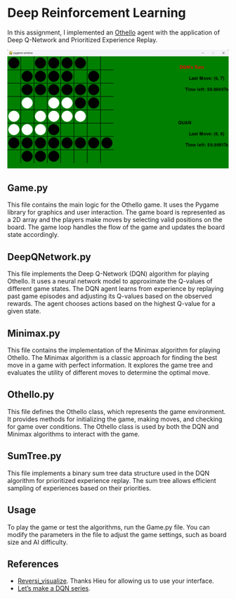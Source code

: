# Deep Reinforcement Learning

In this assignment, I implemented an [Othello](https://en.wikipedia.org/wiki/Reversi) agent with the application of Deep Q-Network and Prioritized Experience Replay.

![alt text](assets/demo.png "Title")

<!-- For state-value function, the agent's algorithm uses a Q function for predictions and a separate Q' function for generating targets, both of which are neural networks with the same architecture. The Q-network is trained constantly, then its weights are soft-updated to the Q'-network.

For memory buffer, Sum Tree data structure is used to store the agent's experience samples with their corresponding priorities. When the memory buffer reaches its capacity, the sample with the lowest priority should be removed.

At the beginning of the training process, the agent's memory is filled up with experience samples collected from the matches between a random agent and a minimax agent. Then, the Deep Q-Network agent starts improving its action policy by replaying batches of memory samples to fit the neural network. -->

## Game.py

This file contains the main logic for the Othello game. It uses the Pygame library for graphics and user interaction. The game board is represented as a 2D array and the players make moves by selecting valid positions on the board. The game loop handles the flow of the game and updates the board state accordingly.

## DeepQNetwork.py

This file implements the Deep Q-Network (DQN) algorithm for playing Othello. It uses a neural network model to approximate the Q-values of different game states. The DQN agent learns from experience by replaying past game episodes and adjusting its Q-values based on the observed rewards. The agent chooses actions based on the highest Q-value for a given state.

## Minimax.py

This file contains the implementation of the Minimax algorithm for playing Othello. The Minimax algorithm is a classic approach for finding the best move in a game with perfect information. It explores the game tree and evaluates the utility of different moves to determine the optimal move.

## Othello.py

This file defines the Othello class, which represents the game environment. It provides methods for initializing the game, making moves, and checking for game over conditions. The Othello class is used by both the DQN and Minimax algorithms to interact with the game.

## SumTree.py

This file implements a binary sum tree data structure used in the DQN algorithm for prioritized experience replay. The sum tree allows efficient sampling of experiences based on their priorities.

## Usage

To play the game or test the algorithms, run the Game.py file. You can modify the parameters in the file to adjust the game settings, such as board size and AI difficulty.

## References

- [Reversi_visualize](https://github.com/hieugiaosu/reversi_visualize/tree/main). Thanks Hieu for allowing us to use your interface.
- [Let’s make a DQN series](https://jaromiru.com/2016/09/27/lets-make-a-dqn-theory/).
